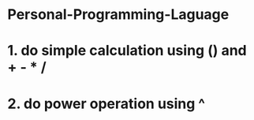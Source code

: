 # Personal-Programming-Laguage

# 1. do simple calculation using () and + - * /

# 2. do power operation using ^